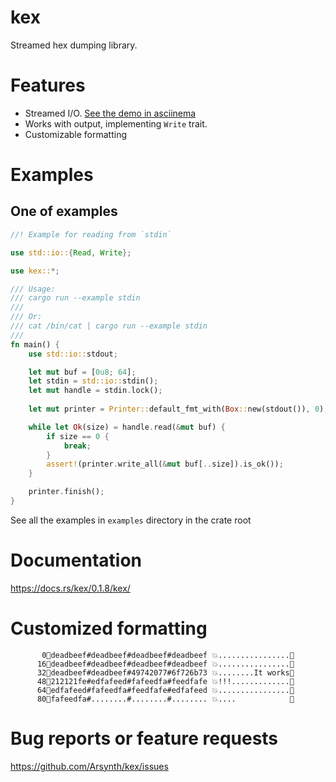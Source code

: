# kex

Streamed hex dumping library.

# Features
* Streamed I/O. [See the demo in asciinema](https://asciinema.org/a/591057)
* Works with output, implementing `Write` trait.
* Customizable formatting

# Examples
## One of examples
```rust
//! Example for reading from `stdin`

use std::io::{Read, Write};

use kex::*;

/// Usage:
/// cargo run --example stdin
/// 
/// Or:
/// cat /bin/cat | cargo run --example stdin
/// 
fn main() {
    use std::io::stdout;

    let mut buf = [0u8; 64];
    let stdin = std::io::stdin();
    let mut handle = stdin.lock();
    
    let mut printer = Printer::default_fmt_with(Box::new(stdout()), 0);

    while let Ok(size) = handle.read(&mut buf) {
        if size == 0 {
            break;
        }
        assert!(printer.write_all(&mut buf[..size]).is_ok());
    }

    printer.finish();
}
```


See all the examples in `examples` directory in the crate root

# Documentation
https://docs.rs/kex/0.1.8/kex/

# Customized formatting
```
       0🤩deadbeef#deadbeef#deadbeef#deadbeef 💥................💨
      16🤩deadbeef#deadbeef#deadbeef#deadbeef 💥................💨
      32🤩deadbeef#deadbeef#49742077#6f726b73 💥........It works💨
      48🤩212121fe#edfafeed#fafeedfa#feedfafe 💥!!!.............💨
      64🤩edfafeed#fafeedfa#feedfafe#edfafeed 💥................💨
      80🤩fafeedfa#........#........#........ 💥....            💨
```

# Bug reports or feature requests
https://github.com/Arsynth/kex/issues